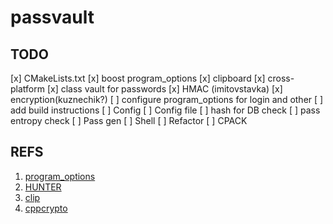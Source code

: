 # passvault

## TODO

[x] CMakeLists.txt
[x] boost program_options
[x] clipboard
[x] cross-platform
[x] class vault for passwords
[x] HMAC (imitovstavka)
[x] encryption(kuznechik?)
[ ] configure program_options for login and other
[ ] add build instructions
[ ] Config
[ ] Config file
[ ] hash for DB check
[ ] pass entropy check
[ ] Pass gen
[ ] Shell
[ ] Refactor
[ ] CPACK


## REFS

1. [program_options](https://www.boost.org/doc/libs/1_81_0/doc/html/program_options.html)
2. [HUNTER](https://hunter.readthedocs.io/en/latest/quick-start/boost-components.html#)
3. [clip](https://github.com/dacap/clip/wiki#who-is-using-clip)
4. [cppcrypto](https://cppcrypto.sourceforge.net/)
